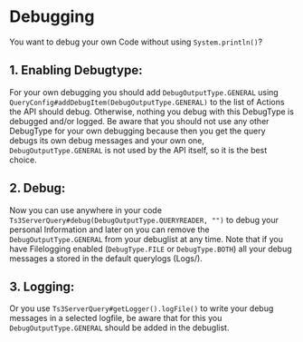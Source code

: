 # Debugging

You want to debug your own Code without using `System.println()`?

## 1. Enabling Debugtype:
For your own debugging you should add `DebugOutputType.GENERAL` using
`QueryConfig#addDebugItem(DebugOutputType.GENERAL)` to the list of Actions the API should debug.
Otherwise, nothing you debug with this DebugType is debugged and/or logged.
Be aware that you should not use any other DebugType for your own debugging because then
you get the query debugs its own debug messages and your own one, `DebugOutputType.GENERAL` is not used
by the API itself, so it is the best choice.

## 2. Debug:
Now you can use anywhere in your code `Ts3ServerQuery#debug(DebugOutputType.QUERYREADER, "")`
to debug your personal Information and later on you can remove the `DebugOutputType.GENERAL`
from your debuglist at any time.
Note that if you have Filelogging enabled (`DebugType.FILE` or `DebugType.BOTH`) all your debug messages a 
stored in the default querylogs (Logs/).

## 3. Logging:
Or you use `Ts3ServerQuery#getLogger().logFile()` to write your debug messages in a
selected logfile, be aware that for this you `DebugOutputType.GENERAL` should be added in the debuglist.